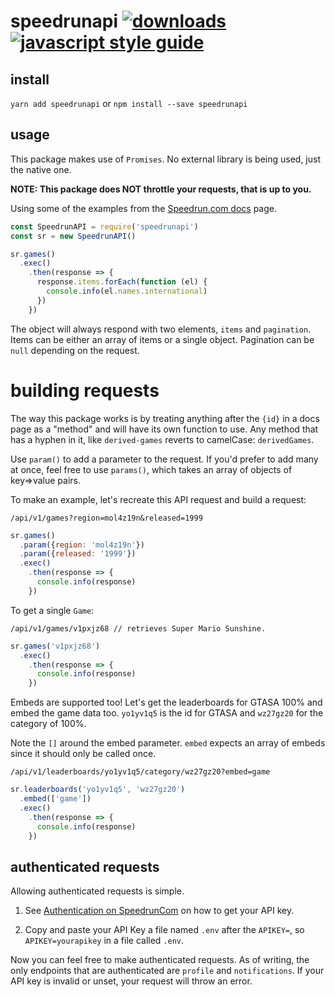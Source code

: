 # speedrunapi [![downloads][downloads-image]][downloads-url] [![javascript style guide][standard-image]][standard-url]

[downloads-image]: https://img.shields.io/npm/dm/speedrunapi.svg
[downloads-url]: https://npmjs.org/package/speedrunapi
[standard-image]: https://img.shields.io/badge/code_style-standard-brightgreen.svg
[standard-url]: https://standardjs.com
[srcom-github]: https://github.com/speedruncom/api

## install

`yarn add speedrunapi` or `npm install --save speedrunapi`

## usage

This package makes use of `Promises`. No external library is being used, just the native one.

**NOTE: This package does NOT throttle your requests, that is up to you.**

Using some of the examples from the [Speedrun.com docs][srcom-github] page.

```js
const SpeedrunAPI = require('speedrunapi')
const sr = new SpeedrunAPI()

sr.games()
  .exec()
    .then(response => {
      response.items.forEach(function (el) {
        console.info(el.names.international)
      })
    })
```

The object will always respond with two elements, `items` and `pagination`. Items can be either an array of items or a single object. Pagination can be `null` depending on the request.

# building requests

The way this package works is by treating anything after the `{id}` in a docs page as a "method" and will have its own function to use. Any method that has a hyphen in it, like `derived-games` reverts to camelCase: `derivedGames`.

Use `param()` to add a parameter to the request. If you'd prefer to add many at once, feel free to use `params()`, which takes an array of objects of key=>value pairs.

To make an example, let's recreate this API request and build a request:

```
/api/v1/games?region=mol4z19n&released=1999
```
```js
sr.games()
  .param({region: 'mol4z19n'})
  .param({released: '1999'})
  .exec()
    .then(response => {
      console.info(response)
    })
```

To get a single `Game`:
```
/api/v1/games/v1pxjz68 // retrieves Super Mario Sunshine.
```
```js
sr.games('v1pxjz68')
  .exec()
    .then(response => {
      console.info(response)
    })
```

Embeds are supported too! Let's get the leaderboards for GTASA 100% and embed the game data too. `yo1yv1q5` is the id for GTASA and `wz27gz20` for the category of 100%.

Note the `[]` around the embed parameter. `embed` expects an array of embeds since it should only be called once.

```
/api/v1/leaderboards/yo1yv1q5/category/wz27gz20?embed=game
```
```js
sr.leaderboards('yo1yv1q5', 'wz27gz20')
  .embed(['game'])
  .exec()
    .then(response => {
      console.info(response)
    })
```

## authenticated requests

Allowing authenticated requests is simple.

1. See [Authentication on SpeedrunCom](https://github.com/speedruncom/api/blob/master/authentication.md) on how to get your API key.

2. Copy and paste your API Key a file named `.env` after the `APIKEY=`, so `APIKEY=yourapikey` in a file called `.env`.

Now you can feel free to make authenticated requests. As of writing, the only endpoints that are authenticated are `profile` and `notifications`. If your API key is invalid or unset, your request will throw an error.
